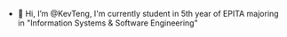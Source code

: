 - 👋 Hi, I’m @KevTeng, I'm currently student in 5th year of EPITA majoring in "Information Systems & Software Engineering"


